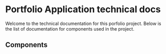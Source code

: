 # Portfolio Application technical docs

Welcome to the technical documentation for this porfolio project. Below is the list of documentation for components used in the project.

## Components
